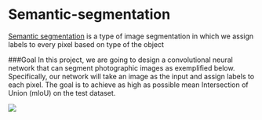 # Semantic-segmentation
[Semantic segmentation](https://www.jeremyjordan.me/semantic-segmentation/) is a type of image segmentation in which we assign labels to every pixel based on type
of the object

###Goal
In this project, we are going to design a convolutional neural network that can segment photographic images as
exemplified below. Specifically, our network will take an image as the input and assign labels to each pixel.
The goal is to achieve as high as possible mean Intersection of Union (mIoU) on the test dataset. 

![](images/image.png)

